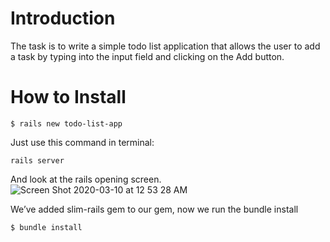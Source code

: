 # Introduction
The task is to write a simple todo list application that allows
the user to add a task by typing into the input field and clicking on the Add button.

# How to Install
```
$ rails new todo-list-app
```
Just use this command in terminal:
```
rails server
```
And look at the rails opening screen.
![Screen Shot 2020-03-10 at 12 53 28 AM](https://user-images.githubusercontent.com/50501566/76280889-c25a3000-6269-11ea-9e19-bf32cbc9320d.png)

We’ve added slim-rails gem to our gem, now we run the bundle install
```
$ bundle install
```
